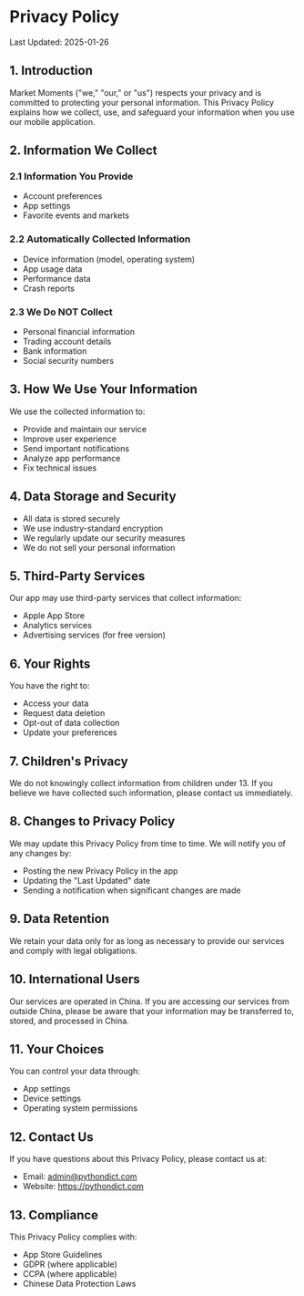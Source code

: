 # Privacy Policy

Last Updated: 2025-01-26

## 1. Introduction

Market Moments ("we," "our," or "us") respects your privacy and is committed to protecting your personal information. This Privacy Policy explains how we collect, use, and safeguard your information when you use our mobile application.

## 2. Information We Collect

### 2.1 Information You Provide
- Account preferences
- App settings
- Favorite events and markets

### 2.2 Automatically Collected Information
- Device information (model, operating system)
- App usage data
- Performance data
- Crash reports

### 2.3 We Do NOT Collect
- Personal financial information
- Trading account details
- Bank information
- Social security numbers

## 3. How We Use Your Information

We use the collected information to:
- Provide and maintain our service
- Improve user experience
- Send important notifications
- Analyze app performance
- Fix technical issues

## 4. Data Storage and Security

- All data is stored securely
- We use industry-standard encryption
- We regularly update our security measures
- We do not sell your personal information

## 5. Third-Party Services

Our app may use third-party services that collect information:
- Apple App Store
- Analytics services
- Advertising services (for free version)

## 6. Your Rights

You have the right to:
- Access your data
- Request data deletion
- Opt-out of data collection
- Update your preferences

## 7. Children's Privacy

We do not knowingly collect information from children under 13. If you believe we have collected such information, please contact us immediately.

## 8. Changes to Privacy Policy

We may update this Privacy Policy from time to time. We will notify you of any changes by:
- Posting the new Privacy Policy in the app
- Updating the "Last Updated" date
- Sending a notification when significant changes are made

## 9. Data Retention

We retain your data only for as long as necessary to provide our services and comply with legal obligations.

## 10. International Users

Our services are operated in China. If you are accessing our services from outside China, please be aware that your information may be transferred to, stored, and processed in China.

## 11. Your Choices

You can control your data through:
- App settings
- Device settings
- Operating system permissions

## 12. Contact Us

If you have questions about this Privacy Policy, please contact us at:
- Email: admin@pythondict.com
- Website: https://pythondict.com

## 13. Compliance

This Privacy Policy complies with:
- App Store Guidelines
- GDPR (where applicable)
- CCPA (where applicable)
- Chinese Data Protection Laws
